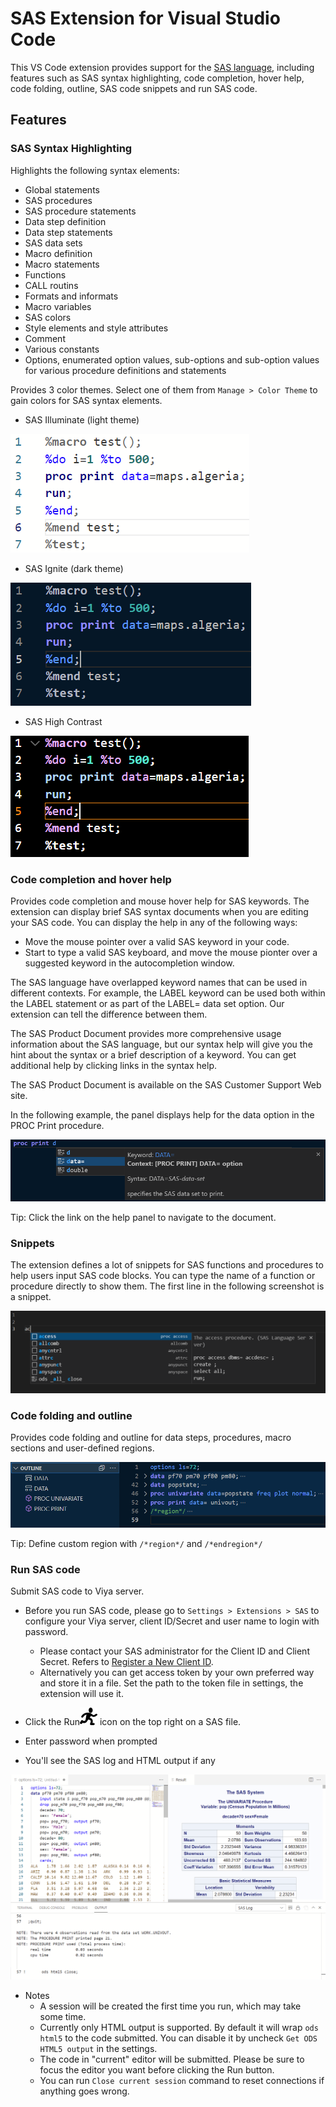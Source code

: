 # SAS Extension for Visual Studio Code

This VS Code extension provides support for the [SAS language](https://www.sas.com), including features such as SAS syntax highlighting, code completion, hover help, code folding, outline, SAS code snippets and run SAS code.

## Features

### SAS Syntax Highlighting

Highlights the following syntax elements:

- Global statements
- SAS procedures
- SAS procedure statements
- Data step definition
- Data step statements
- SAS data sets
- Macro definition
- Macro statements
- Functions
- CALL routins
- Formats and informats
- Macro variables
- SAS colors
- Style elements and style attributes
- Comment
- Various constants
- Options, enumerated option values, sub-options and sub-option values for various procedure definitions and statements

Provides 3 color themes. Select one of them from `Manage > Color Theme` to gain colors for SAS syntax elements.

- SAS Illuminate (light theme)

<img src="doc/images/Illuminate.PNG"/>

- SAS Ignite (dark theme)

<img src="doc/images/Ignite.PNG"/>

- SAS High Contrast

<img src="doc/images/HighContrast.PNG"/>

### Code completion and hover help

Provides code completion and mouse hover help for SAS keywords. The extension can display brief SAS syntax documents when you are editing your SAS code. You can display the help in any of the following ways:

- Move the mouse pointer over a valid SAS keyword in your code.
- Start to type a valid SAS keyboard, and move the mouse pionter over a suggested keyword in the autocompletion window.

The SAS language have overlapped keyword names that can be used in different contexts. For example, the LABEL keyword can be used both within the LABEL statement or as part of the LABEL= data set option. Our extension can tell the difference between them.

The SAS Product Document provides more comprehensive usage information about the SAS language, but our syntax help will give you the hint about the syntax or a brief description of a keyword. You can get additional help by clicking links in the syntax help.

The SAS Product Document is available on the SAS Customer Support Web site.

In the following example, the panel displays help for the data option in the PROC Print procedure.

<img src="doc/images/CodeCompletion.PNG"/>

Tip: Click the link on the help panel to navigate to the document.

### Snippets

The extension defines a lot of snippets for SAS functions and procedures to help users input SAS code blocks. You can type the name of a function or procedure directly to show them. The first line in the following screenshot is a snippet.

<img src="doc/images/Snippets.PNG"/>

### Code folding and outline

Provides code folding and outline for data steps, procedures, macro sections and user-defined regions.

<img src="doc/images/Folding.PNG"/>

Tip: Define custom region with `/*region*/` and `/*endregion*/`

### Run SAS code

Submit SAS code to Viya server.

- Before you run SAS code, please go to `Settings > Extensions > SAS` to configure your Viya server, client ID/Secret and user name to login with password.

  - Please contact your SAS administrator for the Client ID and Client Secret. Refers to [Register a New Client ID](https://go.documentation.sas.com/doc/en/sasadmincdc/v_019/calauthmdl/p1gq6q7zzt52win1jwhc2b5kuc1z.htm#n0brttsp1nuzzkn1njvr535txk86).
  - Alternatively you can get access token by your own preferred way and store it in a file. Set the path to the token file in settings, the extension will use it.

- Click the Run<img src="icons/light/submitSASCode.svg"/> icon on the top right on a SAS file.
- Enter password when prompted
- You'll see the SAS log and HTML output if any

<img src="doc/images/RunResult.PNG"/>

- Notes
  - A session will be created the first time you run, which may take some time.
  - Currently only HTML output is supported. By default it will wrap `ods html5` to the code submitted. You can disable it by uncheck `Get ODS HTML5 output` in the settings.
  - The code in "current" editor will be submitted. Please be sure to focus the editor you want before clicking the Run button.
  - You can run `Close current session` command to reset connections if anything goes wrong.
